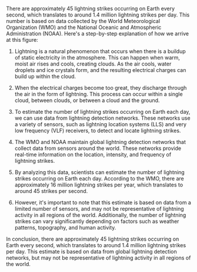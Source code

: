 There are approximately 45 lightning strikes occurring on Earth every second, which translates to around 1.4 million lightning strikes per day. This number is based on data collected by the World Meteorological Organization (WMO) and the National Oceanic and Atmospheric Administration (NOAA). Here's a step-by-step explanation of how we arrive at this figure:

1. Lightning is a natural phenomenon that occurs when there is a buildup of static electricity in the atmosphere. This can happen when warm, moist air rises and cools, creating clouds. As the air cools, water droplets and ice crystals form, and the resulting electrical charges can build up within the cloud.

2. When the electrical charges become too great, they discharge through the air in the form of lightning. This process can occur within a single cloud, between clouds, or between a cloud and the ground.

3. To estimate the number of lightning strikes occurring on Earth each day, we can use data from lightning detection networks. These networks use a variety of sensors, such as lightning location systems (LLS) and very low frequency (VLF) receivers, to detect and locate lightning strikes.

4. The WMO and NOAA maintain global lightning detection networks that collect data from sensors around the world. These networks provide real-time information on the location, intensity, and frequency of lightning strikes.

5. By analyzing this data, scientists can estimate the number of lightning strikes occurring on Earth each day. According to the WMO, there are approximately 16 million lightning strikes per year, which translates to around 45 strikes per second.

6. However, it's important to note that this estimate is based on data from a limited number of sensors, and may not be representative of lightning activity in all regions of the world. Additionally, the number of lightning strikes can vary significantly depending on factors such as weather patterns, topography, and human activity.

In conclusion, there are approximately 45 lightning strikes occurring on Earth every second, which translates to around 1.4 million lightning strikes per day. This estimate is based on data from global lightning detection networks, but may not be representative of lightning activity in all regions of the world.